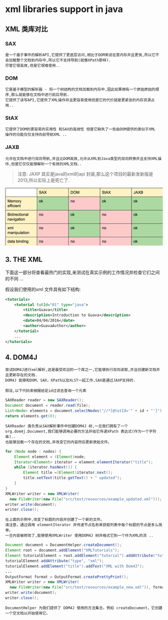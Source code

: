 # xml libraries support in java

## XML 类库对比
### SAX

    是一个基于事件的解析API,它提供了更底层访问,相比于DOM来说在意内存并且更快,所以它不会加载整个文档到内存中,所以它不支持导航(就像XPath那样).
    尽管它很高效,但是它很难使用..
### DOM
    
    它是基于模型的解析器 - 将一个树结构的文档加载到内存中,因此如果拥有一个原始原始的顺序,那么就能够在文档中进行前后导航.
    它提供了读写API,它提供了XML操作并且更容易使用但是它的代价就是更紧张的内存资源占用..

### StAX

    它提供了DOM的更容易的实用性 和SAX的高效性 但是它缺失了一些由DOM提供的类似于XML  操作的功能仅仅支持向前导航XML ..
### JAXB

    允许在文档中进行双向导航,并且比DOM高效,允许从XML到Java类型的双向转换并且支持XML操作,但是它仅仅能够解析一个有效的XML文档..


> 注意:
> JAXP 其实是java的xml的api 封装,那么这个项目的最新发新版是2013,所以实际上是死亡了.

![img.png](img.png)

## 3. THE XML
下面这一部分将查看最热门的实现,来测试在真实示例的工作情况并检查它们之间的不同 ...

假设我们使用的xml 文件具有如下结构:
```xml
<tutorials>
    <tutorial tutId="01" type="java">
        <title>Guava</title>
        <description>Introduction to Guava</description>
        <date>04/04/2016</date>
        <author>GuavaAuthor</author>
    </tutorial>
    ...
</tutorials>
```
## 4. DOM4J
    
    尝试DOM4J进行xml解析,这是最受欢迎的一个库之一,它能够执行双向读取,并且创建新文档并且更新存在的文档.
    DOM4J 能够和DOM，SAX，XPath以及XLST一起工作,SAX是通过JAXP支持的.

    假设,以下代码来根据给定id过滤去查询一个元素

```java
SAXReader reader = new SAXReader();
Document document = reader.read(file);
List<Node> elements = document.selectNodes("//*[@tutId='" + id + "']");
return elements.get(0);
```
    SAXReader 类负责从SAX解析事件中创建DOM4J 树,一旦我们拥有了一个org.dom4j.Document,我们能够调用必要的方法并给它传递XPath 表达式(作为一个字符串)..
    也能够加载一个存在的文档,并改变它的内容然后更新原始文件。
```java
for (Node node : nodes) {
    Element element = (Element)node;
    Iterator<Element> iterator = element.elementIterator("title");
    while (iterator.hasNext()) {
        Element title =(Element)iterator.next();
        title.setText(title.getText() + " updated");
    }
}
XMLWriter writer = new XMLWriter(
  new FileWriter(new File("src/test/resources/example_updated.xml")));
writer.write(document);
writer.close();
```
    在上面的示例中,改变了标题的内容并创建了一个新的文件。
    请注意，通过调用 elementIterator 并传递节点名称来获取列表中每个标题的节点是多么简单。
    一旦内容被修改了,能够使用XMLWriter 使用DOM4J 树并格式它到一个作为XML的流 ..
```java
Document document = DocumentHelper.createDocument();
Element root = document.addElement("XMLTutorials");
Element tutorialElement = root.addElement("tutorial").addAttribute("tutId", "01");
tutorialElement.addAttribute("type", "xml");
tutorialElement.addElement("title").addText("XML with Dom4J");
...
OutputFormat format = OutputFormat.createPrettyPrint();
XMLWriter writer = new XMLWriter(
  new FileWriter(new File("src/test/resources/example_new.xml")), format);
writer.write(document);
writer.close();

```
    DocumentHelper 为我们提供了 DOM4J 使用的方法集合，例如 createDocument，它创建一个空文档以开始使用它。

